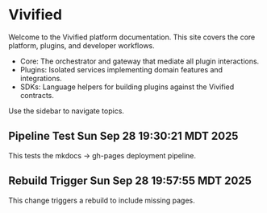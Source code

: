 # Vivified

Welcome to the Vivified platform documentation. This site covers the core platform, plugins, and developer workflows.

- Core: The orchestrator and gateway that mediate all plugin interactions.
- Plugins: Isolated services implementing domain features and integrations.
- SDKs: Language helpers for building plugins against the Vivified contracts.

Use the sidebar to navigate topics.

## Pipeline Test Sun Sep 28 19:30:21 MDT 2025

This tests the mkdocs → gh-pages deployment pipeline.


## Rebuild Trigger Sun Sep 28 19:57:55 MDT 2025

This change triggers a rebuild to include missing pages.

